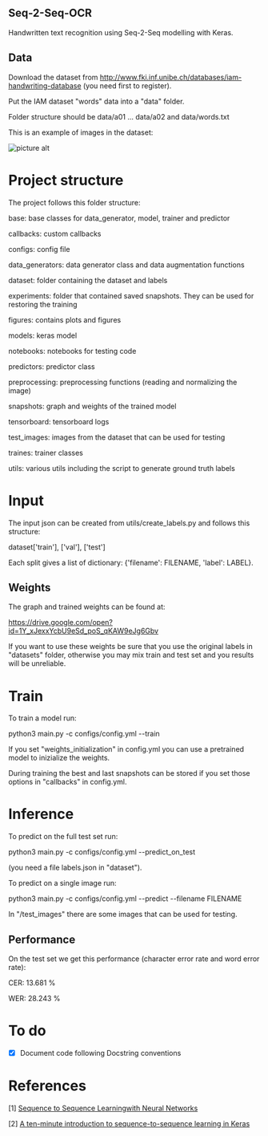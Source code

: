 ## Seq-2-Seq-OCR

Handwritten text recognition using Seq-2-Seq modelling with Keras.

## Data

Download the dataset from 
http://www.fki.inf.unibe.ch/databases/iam-handwriting-database (you need first to register). 

Put the IAM dataset "words" data into a "data" folder. 

Folder structure should be data/a01 ... data/a02 and data/words.txt


This is an example of images in the dataset:

![picture alt](https://github.com/giovanniguidi/Seq-2-Seq-OCR/blob/master/test_images/b01-049-01-00.png "")

# Project structure

The project follows this folder structure:

base: base classes for data_generator, model, trainer and predictor

callbacks: custom callbacks

configs: config file

data_generators: data generator class and data augmentation functions

dataset: folder containing the dataset and labels

experiments: folder that contained saved snapshots. They can be used for restoring the training 

figures: contains plots and figures

models: keras model

notebooks: notebooks for testing code 

predictors: predictor class 

preprocessing: preprocessing functions (reading and normalizing the image)

snapshots: graph and weights of the trained model

tensorboard: tensorboard logs

test_images: images from the dataset that can be used for testing 

traines: trainer classes

utils: various utils including the script to generate ground truth labels


# Input

The input json can be created from utils/create_labels.py and follows this structure:

dataset['train'], ['val'], ['test']

Each split gives a list of dictionary: {'filename': FILENAME, 'label': LABEL}.


## Weights

The graph and trained weights can be found at:

https://drive.google.com/open?id=1Y_xJexxYcbU9eSd_poS_qKAW9eJg6Gbv

If you want to use these weights be sure that you use the original labels in "datasets" folder, otherwise you may mix train and test set and you results will be unreliable.


# Train

To train a model run:

python3 main.py -c configs/config.yml --train

If you set "weights_initialization" in config.yml you can use a pretrained model to inizialize the weights. 

During training the best and last snapshots can be stored if you set those options in "callbacks" in config.yml.


# Inference 

To predict on the full test set run: 

python3 main.py -c configs/config.yml --predict_on_test

(you need a file labels.json in "dataset").

To predict on a single image run:

python3 main.py -c configs/config.yml --predict --filename FILENAME

In "/test_images" there are some images that can be used for testing. 


## Performance

On the test set we get this performance (character error rate and word error rate):

CER:  13.681 %

WER:  28.243 %


# To do

- [x] Document code following Docstring conventions


# References


\[1\] [Sequence to Sequence Learningwith Neural Networks](https://arxiv.org/pdf/1409.3215.pdf)

\[2\] [A ten-minute introduction to sequence-to-sequence learning in Keras](https://blog.keras.io/a-ten-minute-introduction-to-sequence-to-sequence-learning-in-keras.html)